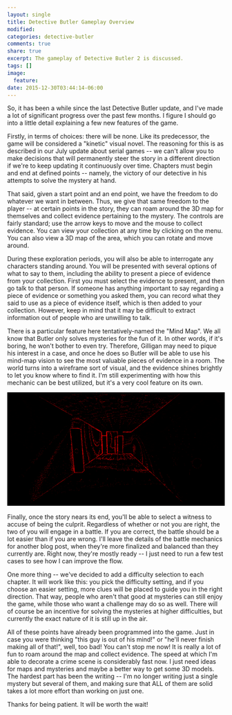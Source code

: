 ```yaml
---
layout: single
title: Detective Butler Gameplay Overview
modified:
categories: detective-butler
comments: true
share: true
excerpt: The gameplay of Detective Butler 2 is discussed.
tags: []
image:
  feature:
date: 2015-12-30T03:44:14-06:00
---
```

So, it has been a while since the last Detective Butler update, and I've made a lot of significant progress over the past few months. I figure I should go into a little detail explaining a few new features of the game.

Firstly, in terms of choices: there will be none. Like its predecessor, the game will be considered a "kinetic" visual novel. The reasoning for this is as described in our July update about serial games -- we can't allow you to make decisions that will permanently steer the story in a different direction if we're to keep updating it continuously over time. Chapters must begin and end at defined points -- namely, the victory of our detective in his attempts to solve the mystery at hand.

That said, given a start point and an end point, we have the freedom to do whatever we want in between. Thus, we give that same freedom to the player -- at certain points in the story, they can roam around the 3D map for themselves and collect evidence pertaining to the mystery. The controls are fairly standard; use the arrow keys to move and the mouse to collect evidence. You can view your collection at any time by clicking on the menu. You can also view a 3D map of the area, which you can rotate and move around.

During these exploration periods, you will also be able to interrogate any characters standing around. You will be presented with several options of what to say to them, including the ability to present a piece of evidence from your collection. First you must select the evidence to present, and then go talk to that person. If someone has anything important to say regarding a piece of evidence or something you asked them, you can record what they said to use as a piece of evidence itself, which is then added to your collection. However, keep in mind that it may be difficult to extract information out of people who are unwilling to talk.

There is a particular feature here tentatively-named the "Mind Map". We all know that Butler only solves mysteries for the fun of it. In other words, if it's boring, he won't bother to even try. Therefore, Gilligan may need to pique his interest in a case, and once he does so Butler will be able to use his mind-map vision to see the most valuable pieces of evidence in a room. The world turns into a wireframe sort of visual, and the evidence shines brightly to let you know where to find it. I'm still experimenting with how this mechanic can be best utilized, but it's a very cool feature on its own.

![map-example](/images/blog/mind-map.gif)

Finally, once the story nears its end, you'll be able to select a witness to accuse of being the culprit. Regardless of whether or not you are right, the two of you will engage in a battle. If you are correct, the battle should be a lot easier than if you are wrong. I'll leave the details of the battle mechanics for another blog post, when they're more finalized and balanced than they currently are. Right now, they're mostly ready -- I just need to run a few test cases to see how I can improve the flow.

One more thing -- we've decided to add a difficulty selection to each chapter. It will work like this: you pick the difficulty setting, and if you choose an easier setting, more clues will be placed to guide you in the right direction. That way, people who aren't that good at mysteries can still enjoy the game, while those who want a challenge may do so as well. There will of course be an incentive for solving the mysteries at higher difficulties, but currently the exact nature of it is still up in the air.

All of these points have already been programmed into the game. Just in case you were thinking "this guy is out of his mind!" or "he'll never finish making all of that!", well, too bad! You can't stop me now! It is really a lot of fun to roam around the map and collect evidence. The speed at which I'm able to decorate a crime scene is considerably fast now. I just need ideas for maps and mysteries and maybe a better way to get some 3D models. The hardest part has been the writing -- I'm no longer writing just a single mystery but several of them, and making sure that ALL of them are solid takes a lot more effort than working on just one.

Thanks for being patient. It will be worth the wait!
